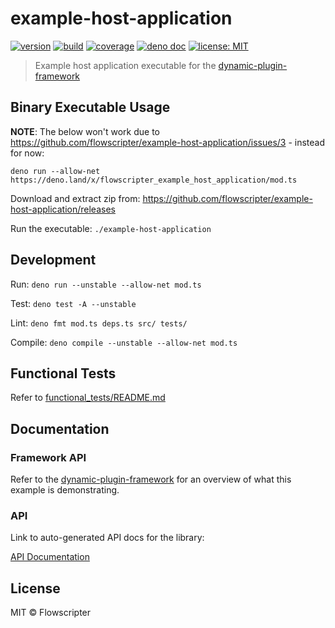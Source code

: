 # example-host-application

[![version](https://img.shields.io/github/v/release/flowscripter/example-host-application?sort=semver)](https://github.com/flowscripter/example-host-application/releases)
[![build](https://img.shields.io/github/actions/workflow/status/flowscripter/example-host-application/release-deno-executable.yml)](https://github.com/flowscripter/example-host-application/actions/workflows/release-deno-executable.yml)
[![coverage](https://codecov.io/gh/flowscripter/example-host-application/branch/main/graph/badge.svg?token=EMFT2938ZF)](https://codecov.io/gh/flowscripter/example-host-application)
[![deno doc](https://doc.deno.land/badge.svg)](https://jsr.io/@flowscripter/example-host-application/doc)
[![license: MIT](https://img.shields.io/github/license/flowscripter/example-host-application)](https://github.com/flowscripter/example-host-application/blob/main/LICENSE)

> Example host application executable for the
> [dynamic-plugin-framework](https://github.com/flowscripter/dynamic-plugin-framework)

## Binary Executable Usage

**NOTE**: The below won't work due to
https://github.com/flowscripter/example-host-application/issues/3 - instead for
now:

    deno run --allow-net https://deno.land/x/flowscripter_example_host_application/mod.ts

Download and extract zip from:
https://github.com/flowscripter/example-host-application/releases

Run the executable: `./example-host-application`

## Development

Run: `deno run --unstable --allow-net mod.ts`

Test: `deno test -A --unstable`

Lint: `deno fmt mod.ts deps.ts src/ tests/`

Compile: `deno compile --unstable --allow-net mod.ts`

## Functional Tests

Refer to [functional_tests/README.md](functional_tests/README.md)

## Documentation

### Framework API

Refer to the
[dynamic-plugin-framework](https://github.com/flowscripter/dynamic-plugin-framework)
for an overview of what this example is demonstrating.

### API

Link to auto-generated API docs for the library:

[API Documentation](https://jsr.io/@flowscripter/example-host-application/doc)

## License

MIT © Flowscripter
